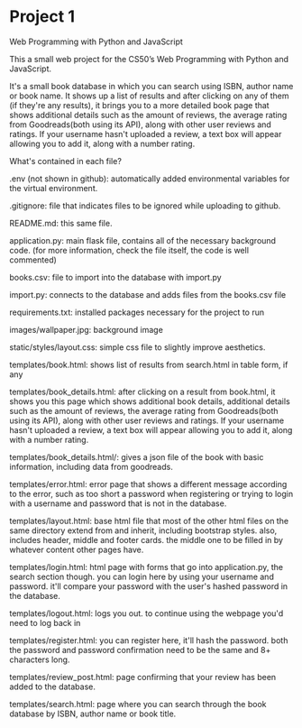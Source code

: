 # Project 1

Web Programming with Python and JavaScript

This a small web project for the CS50’s Web Programming with Python and JavaScript.

It's a small book database in which you can search using ISBN,
author name or book name. It shows up a list of results and after clicking on
any of them (if they're any results), it brings you to a more detailed book page
that shows additional details such as the amount of reviews, the average
rating from Goodreads(both using its API), along with other user reviews and
ratings. If your username hasn't uploaded a review, a text box will appear
allowing you to add it, along with a number rating.

What's contained in each file?

.env (not shown in github): automatically added environmental variables for the
virtual environment.

.gitignore: file that indicates files to be ignored while uploading to github.

README.md: this same file.

application.py: main flask file, contains all of the necessary background code.
(for more information, check the file itself, the code is well commented)

books.csv: file to import into the database with import.py

import.py: connects to the database and adds files from the books.csv file

requirements.txt: installed packages necessary for the project to run

images/wallpaper.jpg: background image

static/styles/layout.css: simple css file to slightly improve aesthetics.

templates/book.html: shows list of results from search.html in table form, if any

templates/book_details.html: after clicking on a result from book.html,
it shows you this page which shows additional book details, additional details
such as the amount of reviews, the average
rating from Goodreads(both using its API), along with other user reviews and
ratings. If your username hasn't uploaded a review, a text box will appear
allowing you to add it, along with a number rating.

templates/book_details.html/<isbn>: gives a json file of the book with basic
information, including data from goodreads.

templates/error.html: error page that shows a different message according to the
error, such as too short a password when registering or trying to login with a
username and password that is not in the database.

templates/layout.html: base html file that most of the other html files on the
same directory extend from and inherit, including bootstrap styles.
also, includes header, middle and footer cards. the middle one to be filled in
by whatever content other pages have.

templates/login.html: html page with forms that go into application.py,
the search section though. you can login here by using your username and password.
it'll compare your password with the user's hashed password in the database.

templates/logout.html: logs you out. to continue using the webpage you'd need
to log back in

templates/register.html: you can register here, it'll hash the password.
both the password and password confirmation need to be the same and 8+
characters long.

templates/review_post.html: page confirming that your review has been added to the database.

templates/search.html: page where you can search through the book database
by ISBN, author name or book title.


